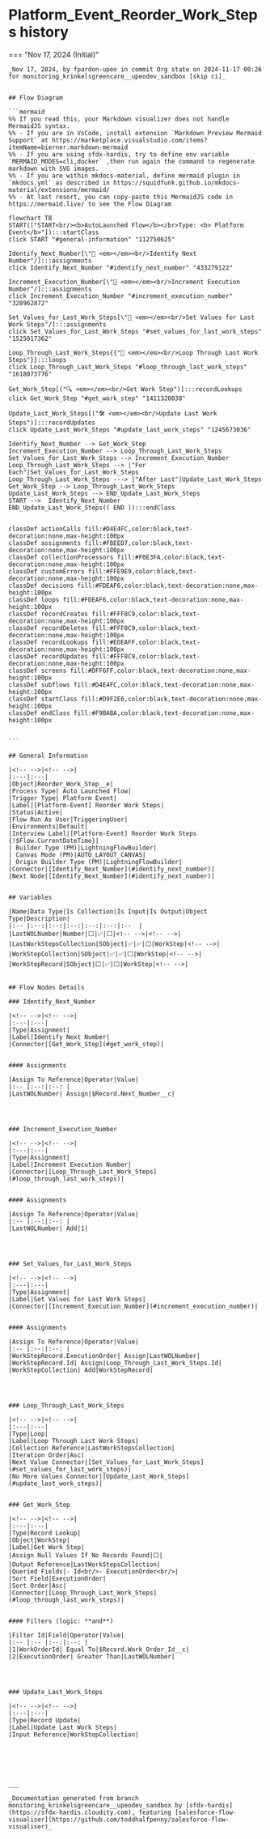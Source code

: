 # Platform_Event_Reorder_Work_Steps history

<!-- This page has been generated to be viewed with mkdocs-material, you can not view it just as markdown . Activate tab plugin following the doc at https://squidfunk.github.io/mkdocs-material/reference/content-tabs/ -->

=== "Nov 17, 2024 (Initial)"

    _Nov 17, 2024, by fpardon-upeo in commit Org state on 2024-11-17 00:26 for monitoring_krinkelsgreencare__upeodev_sandbox [skip ci]_

    
    ## Flow Diagram
    
    ```mermaid
    %% If you read this, your Markdown visualizer does not handle MermaidJS syntax.
    %% - If you are in VsCode, install extension `Markdown Preview Mermaid Support` at https://marketplace.visualstudio.com/items?itemName=bierner.markdown-mermaid
    %% - If you are using sfdx-hardis, try to define env variable `MERMAID_MODES=cli,docker` ,then run again the command to regenerate markdown with SVG images.
    %% - If you are within mkdocs-material, define mermaid plugin in `mkdocs.yml` as described in https://squidfunk.github.io/mkdocs-material/extensions/mermaid/
    %% - At last resort, you can copy-paste this MermaidJS code in https://mermaid.live/ to see the Flow Diagram
    
    flowchart TB
    START(["START<br/><b>AutoLaunched Flow</b></br>Type: <b> Platform Event</b>"]):::startClass
    click START "#general-information" "112750625"
    
    Identify_Next_Number[\"🟰 <em></em><br/>Identify Next Number"/]:::assignments
    click Identify_Next_Number "#identify_next_number" "433279122"
    
    Increment_Execution_Number[\"🟰 <em></em><br/>Increment Execution Number"/]:::assignments
    click Increment_Execution_Number "#increment_execution_number" "328962872"
    
    Set_Values_for_Last_Work_Steps[\"🟰 <em></em><br/>Set Values for Last Work Steps"/]:::assignments
    click Set_Values_for_Last_Work_Steps "#set_values_for_last_work_steps" "1525017362"
    
    Loop_Through_Last_Work_Steps{{"🔁 <em></em><br/>Loop Through Last Work Steps"}}:::loops
    click Loop_Through_Last_Work_Steps "#loop_through_last_work_steps" "1618073776"
    
    Get_Work_Step[("🔍 <em></em><br/>Get Work Step")]:::recordLookups
    click Get_Work_Step "#get_work_step" "1411320038"
    
    Update_Last_Work_Steps[("🛠️ <em></em><br/>Update Last Work Steps")]:::recordUpdates
    click Update_Last_Work_Steps "#update_last_work_steps" "1245673036"
    
    Identify_Next_Number --> Get_Work_Step
    Increment_Execution_Number --> Loop_Through_Last_Work_Steps
    Set_Values_for_Last_Work_Steps --> Increment_Execution_Number
    Loop_Through_Last_Work_Steps --> |"For Each"|Set_Values_for_Last_Work_Steps
    Loop_Through_Last_Work_Steps ---> |"After Last"|Update_Last_Work_Steps
    Get_Work_Step --> Loop_Through_Last_Work_Steps
    Update_Last_Work_Steps --> END_Update_Last_Work_Steps
    START -->  Identify_Next_Number
    END_Update_Last_Work_Steps(( END )):::endClass
    
    
    classDef actionCalls fill:#D4E4FC,color:black,text-decoration:none,max-height:100px
    classDef assignments fill:#FBEED7,color:black,text-decoration:none,max-height:100px
    classDef collectionProcessors fill:#F0E3FA,color:black,text-decoration:none,max-height:100px
    classDef customErrors fill:#FFE9E9,color:black,text-decoration:none,max-height:100px
    classDef decisions fill:#FDEAF6,color:black,text-decoration:none,max-height:100px
    classDef loops fill:#FDEAF6,color:black,text-decoration:none,max-height:100px
    classDef recordCreates fill:#FFF8C9,color:black,text-decoration:none,max-height:100px
    classDef recordDeletes fill:#FFF8C9,color:black,text-decoration:none,max-height:100px
    classDef recordLookups fill:#EDEAFF,color:black,text-decoration:none,max-height:100px
    classDef recordUpdates fill:#FFF8C9,color:black,text-decoration:none,max-height:100px
    classDef screens fill:#DFF6FF,color:black,text-decoration:none,max-height:100px
    classDef subflows fill:#D4E4FC,color:black,text-decoration:none,max-height:100px
    classDef startClass fill:#D9F2E6,color:black,text-decoration:none,max-height:100px
    classDef endClass fill:#F9BABA,color:black,text-decoration:none,max-height:100px
    
    
    ```
    
    ## General Information
    
    |<!-- -->|<!-- -->|
    |:---|:---|
    |Object|Reorder_Work_Step__e|
    |Process Type| Auto Launched Flow|
    |Trigger Type| Platform Event|
    |Label|[Platform-Event] Reorder Work Steps|
    |Status|Active|
    |Flow Run As User|TriggeringUser|
    |Environments|Default|
    |Interview Label|[Platform-Event] Reorder Work Steps {!$Flow.CurrentDateTime}|
    | Builder Type (PM)|LightningFlowBuilder|
    | Canvas Mode (PM)|AUTO_LAYOUT_CANVAS|
    | Origin Builder Type (PM)|LightningFlowBuilder|
    |Connector|[Identify_Next_Number](#identify_next_number)|
    |Next Node|[Identify_Next_Number](#identify_next_number)|
    
    
    ## Variables
    
    |Name|Data Type|Is Collection|Is Input|Is Output|Object Type|Description|
    |:-- |:--:|:--:|:--:|:--:|:--:|:--  |
    |LastWOLNumber|Number|⬜|✅|⬜|<!-- -->|<!-- -->|
    |LastWorkStepsCollection|SObject|✅|✅|⬜|WorkStep|<!-- -->|
    |WorkStepCollection|SObject|✅|✅|⬜|WorkStep|<!-- -->|
    |WorkStepRecord|SObject|⬜|✅|⬜|WorkStep|<!-- -->|
    
    
    ## Flow Nodes Details
    
    ### Identify_Next_Number
    
    |<!-- -->|<!-- -->|
    |:---|:---|
    |Type|Assignment|
    |Label|Identify Next Number|
    |Connector|[Get_Work_Step](#get_work_step)|
    
    
    #### Assignments
    
    |Assign To Reference|Operator|Value|
    |:-- |:--:|:--: |
    |LastWOLNumber| Assign|$Record.Next_Number__c|
    
    
    
    
    ### Increment_Execution_Number
    
    |<!-- -->|<!-- -->|
    |:---|:---|
    |Type|Assignment|
    |Label|Increment Execution Number|
    |Connector|[Loop_Through_Last_Work_Steps](#loop_through_last_work_steps)|
    
    
    #### Assignments
    
    |Assign To Reference|Operator|Value|
    |:-- |:--:|:--: |
    |LastWOLNumber| Add|1|
    
    
    
    
    ### Set_Values_for_Last_Work_Steps
    
    |<!-- -->|<!-- -->|
    |:---|:---|
    |Type|Assignment|
    |Label|Set Values for Last Work Steps|
    |Connector|[Increment_Execution_Number](#increment_execution_number)|
    
    
    #### Assignments
    
    |Assign To Reference|Operator|Value|
    |:-- |:--:|:--: |
    |WorkStepRecord.ExecutionOrder| Assign|LastWOLNumber|
    |WorkStepRecord.Id| Assign|Loop_Through_Last_Work_Steps.Id|
    |WorkStepCollection| Add|WorkStepRecord|
    
    
    
    
    ### Loop_Through_Last_Work_Steps
    
    |<!-- -->|<!-- -->|
    |:---|:---|
    |Type|Loop|
    |Label|Loop Through Last Work Steps|
    |Collection Reference|LastWorkStepsCollection|
    |Iteration Order|Asc|
    |Next Value Connector|[Set_Values_for_Last_Work_Steps](#set_values_for_last_work_steps)|
    |No More Values Connector|[Update_Last_Work_Steps](#update_last_work_steps)|
    
    
    ### Get_Work_Step
    
    |<!-- -->|<!-- -->|
    |:---|:---|
    |Type|Record Lookup|
    |Object|WorkStep|
    |Label|Get Work Step|
    |Assign Null Values If No Records Found|⬜|
    |Output Reference|LastWorkStepsCollection|
    |Queried Fields|- Id<br/>- ExecutionOrder<br/>|
    |Sort Field|ExecutionOrder|
    |Sort Order|Asc|
    |Connector|[Loop_Through_Last_Work_Steps](#loop_through_last_work_steps)|
    
    
    #### Filters (logic: **and**)
    
    |Filter Id|Field|Operator|Value|
    |:-- |:-- |:--:|:--: |
    |1|WorkOrderId| Equal To|$Record.Work_Order_Id__c|
    |2|ExecutionOrder| Greater Than|LastWOLNumber|
    
    
    
    
    ### Update_Last_Work_Steps
    
    |<!-- -->|<!-- -->|
    |:---|:---|
    |Type|Record Update|
    |Label|Update Last Work Steps|
    |Input Reference|WorkStepCollection|
    
    
    
    
    
    
    ___
    
    _Documentation generated from branch monitoring_krinkelsgreencare__upeodev_sandbox by [sfdx-hardis](https://sfdx-hardis.cloudity.com), featuring [salesforce-flow-visualiser](https://github.com/toddhalfpenny/salesforce-flow-visualiser)_

